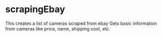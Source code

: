# scrapingEbay
This creates a list of cameras scraped from ebay
Gets basic information from cameras like price, name, shipping cost, etc.
